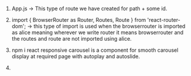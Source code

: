1. App.js -> This type of route we have created for path + some id.

2. import { BrowserRouter as Router, Routes, Route } from 'react-router-dom'; -> this type of import is used when the browserrouter is imported as alice meaning wherever we write router it means browserrouter and the routes and route are not imported using alice.


3. npm i react responsive carousel is a component for smooth carousel display at required page with autoplay  and autoslide.

4. 